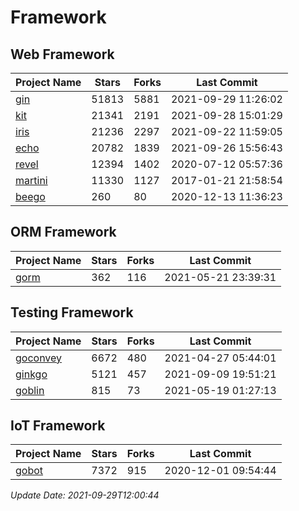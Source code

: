 # Framework

## Web Framework
| Project Name | Stars | Forks | Last Commit |
| ------------ | ----- | ----- | ----------- |
| [gin](https://github.com/gin-gonic/gin) | 51813 | 5881 | 2021-09-29 11:26:02 |
| [kit](https://github.com/go-kit/kit) | 21341 | 2191 | 2021-09-28 15:01:29 |
| [iris](https://github.com/kataras/iris) | 21236 | 2297 | 2021-09-22 11:59:05 |
| [echo](https://github.com/labstack/echo) | 20782 | 1839 | 2021-09-26 15:56:43 |
| [revel](https://github.com/revel/revel) | 12394 | 1402 | 2020-07-12 05:57:36 |
| [martini](https://github.com/go-martini/martini) | 11330 | 1127 | 2017-01-21 21:58:54 |
| [beego](https://github.com/astaxie/beego) | 260 | 80 | 2020-12-13 11:36:23 |

## ORM Framework
| Project Name | Stars | Forks | Last Commit |
| ------------ | ----- | ----- | ----------- |
| [gorm](https://github.com/jinzhu/gorm) | 362 | 116 | 2021-05-21 23:39:31 |

## Testing Framework
| Project Name | Stars | Forks | Last Commit |
| ------------ | ----- | ----- | ----------- |
| [goconvey](https://github.com/smartystreets/goconvey) | 6672 | 480 | 2021-04-27 05:44:01 |
| [ginkgo](https://github.com/onsi/ginkgo) | 5121 | 457 | 2021-09-09 19:51:21 |
| [goblin](https://github.com/franela/goblin) | 815 | 73 | 2021-05-19 01:27:13 |

## IoT Framework
| Project Name | Stars | Forks | Last Commit |
| ------------ | ----- | ----- | ----------- |
| [gobot](https://github.com/hybridgroup/gobot) | 7372 | 915 | 2020-12-01 09:54:44 |

*Update Date: 2021-09-29T12:00:44*